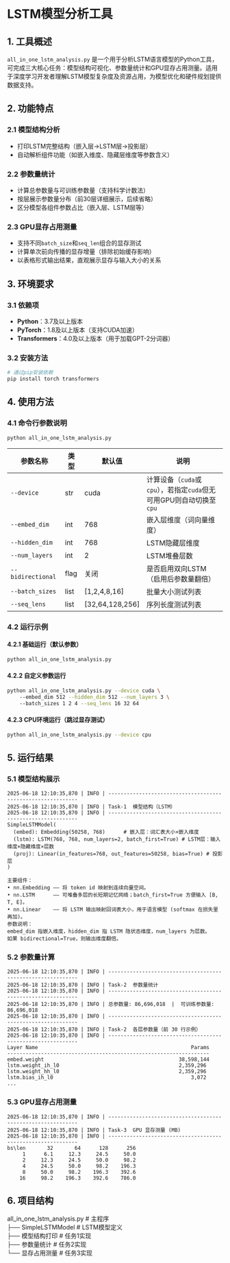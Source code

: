 # LSTM模型分析工具  

## 1. 工具概述  

`all_in_one_lstm_analysis.py` 是一个用于分析LSTM语言模型的Python工具，可完成三大核心任务：模型结构可视化、参数量统计和GPU显存占用测量。适用于深度学习开发者理解LSTM模型复杂度及资源占用，为模型优化和硬件规划提供数据支持。  


## 2. 功能特点  

### 2.1 模型结构分析  
- 打印LSTM完整结构（嵌入层→LSTM层→投影层）  
- 自动解析组件功能（如嵌入维度、隐藏层维度等参数含义）  

### 2.2 参数量统计  
- 计算总参数量与可训练参数量（支持科学计数法）  
- 按层展示参数量分布（前30层详细展示，后续省略）  
- 区分模型各组件参数占比（嵌入层、LSTM层等）  

### 2.3 GPU显存占用测量  
- 支持不同`batch_size`和`seq_len`组合的显存测试  
- 计算单次前向传播的显存增量（排除初始缓存影响）  
- 以表格形式输出结果，直观展示显存与输入大小的关系  

## 3. 环境要求  

### 3.1 依赖项  
- **Python**：3.7及以上版本  
- **PyTorch**：1.8及以上版本（支持CUDA加速）  
- **Transformers**：4.0及以上版本（用于加载GPT-2分词器）  

### 3.2 安装方法  
```bash
# 通过pip安装依赖  
pip install torch transformers  
```  
## 4. 使用方法  

### 4.1 命令行参数说明  
```bash
python all_in_one_lstm_analysis.py 
```  

| 参数名称          | 类型    | 默认值               | 说明                                                                 |  
|-------------------|---------|----------------------|----------------------------------------------------------------------|  
| `--device`        | str     | cuda                 | 计算设备（`cuda`或`cpu`），若指定`cuda`但无可用GPU则自动切换至`cpu` |  
| `--embed_dim`     | int     | 768                  | 嵌入层维度（词向量维度）                                             |  
| `--hidden_dim`    | int     | 768                  | LSTM隐藏层维度                                                       |  
| `--num_layers`    | int     | 2                    | LSTM堆叠层数                                                         |  
| `--bidirectional` | flag    | 关闭                 | 是否启用双向LSTM（启用后参数量翻倍）                                 |  
| `--batch_sizes`   | list    | [1,2,4,8,16]         | 批量大小测试列表                                                     |  
| `--seq_lens`      | list    | [32,64,128,256]      | 序列长度测试列表                                                     |  

### 4.2 运行示例  
#### 4.2.1 基础运行（默认参数）  
```bash  
python all_in_one_lstm_analysis.py  
```  

#### 4.2.2 自定义参数运行  
```bash  
python all_in_one_lstm_analysis.py --device cuda \  
    --embed_dim 512 --hidden_dim 512 --num_layers 3 \  
    --batch_sizes 1 2 4 --seq_lens 16 32 64  
```  

#### 4.2.3 CPU环境运行（跳过显存测试）  
```bash  
python all_in_one_lstm_analysis.py --device cpu  
```  
## 5. 运行结果

### 5.1 模型结构展示

```plaintext
2025-06-18 12:10:35,870 | INFO | ------------------------------------------------------------  
2025-06-18 12:10:35,870 | INFO | Task-1  模型结构（LSTM）  
2025-06-18 12:10:35,870 | INFO | ------------------------------------------------------------  
SimpleLSTMModel(  
  (embed): Embedding(50258, 768)      # 嵌入层：词汇表大小×嵌入维度  
  (lstm): LSTM(768, 768, num_layers=2, batch_first=True) # LSTM层：输入维度×隐藏维度×层数  
  (proj): Linear(in_features=768, out_features=50258, bias=True) # 投影层  
)  

主要组件：  
• nn.Embedding —— 将 token id 映射到连续向量空间。  
• nn.LSTM      —— 可堆叠多层的长短期记忆网络；batch_first=True 方便输入 [B, T, E]。  
• nn.Linear    —— 将 LSTM 输出映射回词表大小，用于语言模型 (softmax 在损失里再加)。  
参数说明：  
embed_dim 指嵌入维度，hidden_dim 指 LSTM 隐状态维度，num_layers 为层数。  
如果 bidirectional=True，则输出维度翻倍。  
```

### 5.2  参数量计算
```plaintext
2025-06-18 12:10:35,870 | INFO | ------------------------------------------------------------  
2025-06-18 12:10:35,870 | INFO | Task-2  参数量统计  
2025-06-18 12:10:35,870 | INFO | ------------------------------------------------------------  
2025-06-18 12:10:35,870 | INFO | 总参数量: 86,696,018  |  可训练参数量: 86,696,018  
2025-06-18 12:10:35,870 | INFO | ------------------------------------------------------------  
2025-06-18 12:10:35,870 | INFO | Task-2  各层参数量（前 30 行示例）  
2025-06-18 12:10:35,870 | INFO | ------------------------------------------------------------  
Layer Name                                                  Params  
------------------------------------------------------------------  
embed.weight                                            38,598,144  
lstm.weight_ih_l0                                       2,359,296  
lstm.weight_hh_l0                                       2,359,296  
lstm.bias_ih_l0                                             3,072  
...
```
### 5.3  GPU显存占用测量
```plaintext
2025-06-18 12:10:35,870 | INFO | ------------------------------------------------------------  
2025-06-18 12:10:35,870 | INFO | Task-3  GPU 显存测量 (MB)  
2025-06-18 12:10:35,870 | INFO | ------------------------------------------------------------  
bs\len       32       64      128      256  
     1      6.1     12.3     24.5     50.0  
     2     12.3     24.5     50.0     98.2  
     4     24.5     50.0     98.2    196.3  
     8     50.0     98.2    196.3    392.6  
    16     98.2    196.3    392.6    786.0  
```
## 6. 项目结构  

all_in_one_lstm_analysis.py  # 主程序  
├── SimpleLSTMModel         # LSTM模型定义  
├── 模型结构打印            # 任务1实现  
├── 参数量统计            # 任务2实现  
└── 显存占用测量            # 任务3实现  
```
